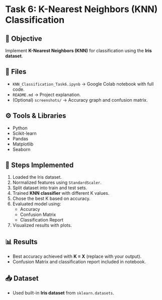 # Task 6: K-Nearest Neighbors (KNN) Classification

## 📌 Objective
Implement **K-Nearest Neighbors (KNN)** for classification using the **Iris dataset**.

## 📂 Files
- `KNN_Classification_Task6.ipynb` → Google Colab notebook with full code.
- `README.md` → Project explanation.
- (Optional) `screenshots/` → Accuracy graph and confusion matrix.

## ⚙️ Tools & Libraries
- Python
- Scikit-learn
- Pandas
- Matplotlib
- Seaborn

## 🚀 Steps Implemented
1. Loaded the Iris dataset.
2. Normalized features using `StandardScaler`.
3. Split dataset into train and test sets.
4. Trained **KNN classifier** with different K values.
5. Chose the best K based on accuracy.
6. Evaluated model using:
   - Accuracy
   - Confusion Matrix
   - Classification Report
7. Visualized results with plots.

## 📊 Results
- Best accuracy achieved with **K = X** (replace with your output).
- Confusion Matrix and classification report included in notebook.

## 📥 Dataset
- Used built-in **Iris dataset** from `sklearn.datasets`.
